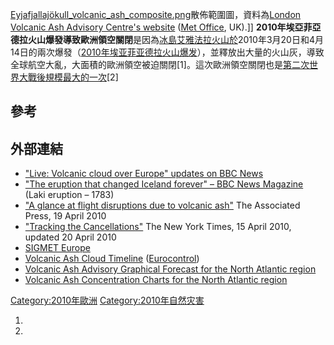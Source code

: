 [Eyjafjallajökull_volcanic_ash_composite.png](https://zh.wikipedia.org/wiki/File:Eyjafjallajökull_volcanic_ash_composite.png "fig:Eyjafjallajökull_volcanic_ash_composite.png")散佈範圍圖，資料為[London Volcanic Ash Advisory Centre's website](http://www.metoffice.gov.uk/aviation/vaac/vaacuk_vag.html) ([Met Office](https://zh.wikipedia.org/wiki/Met_Office "wikilink"), UK).\]\] **2010年埃亞菲亞德拉火山爆發導致歐洲領空關閉**是因為[冰島](https://zh.wikipedia.org/wiki/冰島 "wikilink")[艾雅法拉火山於](https://zh.wikipedia.org/wiki/艾雅法拉火山 "wikilink")2010年3月20日和4月14日的兩次爆發（[2010年埃亚菲亚德拉火山爆发](../Page/2010年埃亚菲亚德拉火山爆发.md "wikilink")），並釋放出大量的火山灰，導致全球航空大亂，大面積的歐洲領空被迫關閉\[1\]。這次歐洲領空關閉也是[第二次世界大戰後規模最大的一次](https://zh.wikipedia.org/wiki/第二次世界大戰 "wikilink")\[2\]

## 參考

## 外部連結

  - ["Live: Volcanic cloud over Europe" updates on BBC News](http://news.bbc.co.uk/2/hi/uk_news/8624464.stm)
  - ["The eruption that changed Iceland forever" – BBC News Magazine](http://news.bbc.co.uk/2/hi/uk_news/magazine/8624791.stm) (Laki eruption – 1783)
  - ["A glance at flight disruptions due to volcanic ash"](http://www.google.com/hostednews/ap/article/ALeqM5hL_jovCfhBVJ8tS6UbA3x1X3KFEAD9F67T000) The Associated Press, 19 April 2010
  - ["Tracking the Cancellations"](http://www.nytimes.com/interactive/2010/04/15/world/europe/airport-closings-graphic.html) The New York Times, 15 April 2010, updated 20 April 2010
  - [SIGMET Europe](https://web.archive.org/web/20120515141907/http://www.lfv.se/MetInfoHTML.asp?TextFile=sigmettable.htm&SubTitle=Europe&T=SIGMET%20Europe&type=SIGMET&Frequency=2700)
  - [Volcanic Ash Cloud Timeline](http://www.eurocontrol.int/corporate/public/standard_page/volcanic_ash_cloud_chronology.html) ([Eurocontrol](https://zh.wikipedia.org/wiki/Eurocontrol "wikilink"))
  - [Volcanic Ash Advisory Graphical Forecast for the North Atlantic region](http://www.metoffice.gov.uk/aviation/vaac/vaacuk_vag.html)
  - [Volcanic Ash Concentration Charts for the North Atlantic region](https://web.archive.org/web/20110404191846/http://www.metoffice.gov.uk/corporate/pressoffice/2010/volcano/ashconcentration/)

[Category:2010年歐洲](https://zh.wikipedia.org/wiki/Category:2010年歐洲 "wikilink") [Category:2010年自然灾害](https://zh.wikipedia.org/wiki/Category:2010年自然灾害 "wikilink")

1.
2.